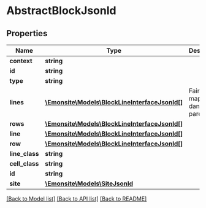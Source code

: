 # AbstractBlockJsonld

## Properties
Name | Type | Description | Notes
------------ | ------------- | ------------- | -------------
**context** | **string** |  | [optional] 
**id** | **string** |  | [optional] 
**type** | **string** |  | [optional] 
**lines** | [**\Emonsite\Models\BlockLineInterfaceJsonld[]**](BlockLineInterfaceJsonld.md) | Faire mapping dans classe parent | [optional] 
**rows** | [**\Emonsite\Models\BlockLineInterfaceJsonld[]**](BlockLineInterfaceJsonld.md) |  | [optional] 
**line** | [**\Emonsite\Models\BlockLineInterfaceJsonld[]**](BlockLineInterfaceJsonld.md) |  | [optional] 
**row** | [**\Emonsite\Models\BlockLineInterfaceJsonld[]**](BlockLineInterfaceJsonld.md) |  | [optional] 
**line_class** | **string** |  | [optional] 
**cell_class** | **string** |  | [optional] 
**id** | **string** |  | [optional] 
**site** | [**\Emonsite\Models\SiteJsonld**](SiteJsonld.md) |  | [optional] 

[[Back to Model list]](../../README.md#documentation-for-models) [[Back to API list]](../../README.md#documentation-for-api-endpoints) [[Back to README]](../../README.md)

